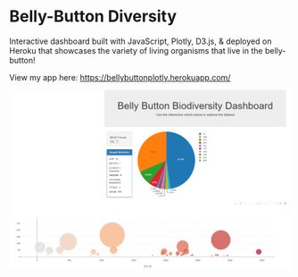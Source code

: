 # Belly-Button Diversity
Interactive dashboard built with JavaScript, Plotly, D3.js, & deployed on Heroku that showcases the variety of living organisms that live in the belly-button!

View my app here: https://bellybuttonplotly.herokuapp.com/

![webpage.PNG](Images/webpage.PNG)
